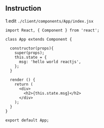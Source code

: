 ## Instruction

1.edit `./client/components/App/index.jsx`

```
import React, { Component } from 'react';

class App extends Component {

  constructor(props){
    super(props);
    this.state = {
      msg: 'hello world reactjs',
    };
  }

  render () {
    return (
      <div>
        <h2>{this.state.msg}</h2>
      </div>
    );
  }
}

export default App;
```